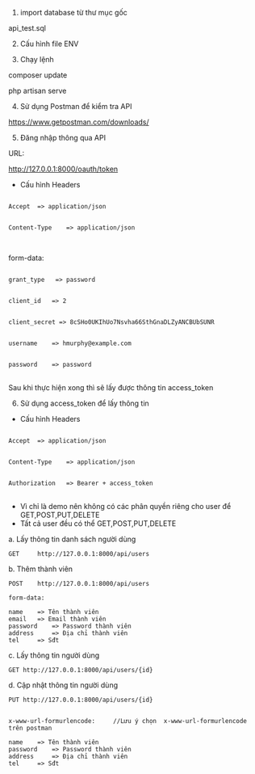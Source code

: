 1. import database từ thư mục gốc

api_test.sql

2. Cấu hình file ENV

3. Chạy lệnh 

composer update

php artisan serve 

4. Sử dụng Postman để kiểm tra API

https://www.getpostman.com/downloads/

5. Đăng nhập thông qua API

URL:

http://127.0.0.1:8000/oauth/token

- Cấu hình Headers

<pre>
<code>
Accept	=> application/json
<br />
Content-Type	=> application/json

</code>
</pre>


form-data:

<pre>
<code>
grant_type   => password
<br />
client_id	=> 2
<br />
client_secret => 8cSHo0UKIhUo7Nsvha66SthGnaDLZyANCBUbSUNR
<br />
username	=> hmurphy@example.com
<br />
password	=> password
</code>
</pre>

Sau khi thực hiện xong thì sẽ lấy được thông tin access_token


6. Sử dụng access_token để lấy thông tin

- Cấu hình Headers

<pre>
<code>
Accept	=> application/json
<br />
Content-Type	=> application/json
<br />
Authorization 	=> Bearer + access_token
</code>
</pre>

- Vì chỉ là demo nên không có các phân quyền riêng cho user để GET,POST,PUT,DELETE
- Tất cả user đều có thể GET,POST,PUT,DELETE

a. Lấy thông tin danh sách người dùng
	
	GET		http://127.0.0.1:8000/api/users

b. Thêm thành viên
	
	POST 	http://127.0.0.1:8000/api/users

	form-data:

	name	=> Tên thành viên
	email	=> Email thành viên
	password	=> Password thành viên
	address		=> Địa chỉ thành viên
	tel		=> Sđt

c. Lấy thông tin người dùng 

	GET http://127.0.0.1:8000/api/users/{id}

d. Cập nhật thông tin người dùng
	
	PUT http://127.0.0.1:8000/api/users/{id}
	
	
	x-www-url-formurlencode:     //Lưu ý chọn  x-www-url-formurlencode trên postman

	name	=> Tên thành viên
	password	=> Password thành viên
	address		=> Địa chỉ thành viên
	tel		=> Sđt



	





